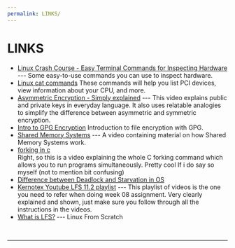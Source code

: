```yaml
---
permalink: LINKS/
---
```


# LINKS

* [Linux Crash Course - Easy Terminal Commands for Inspecting Hardware](https://youtu.be/oGyJr-iUwt8?si=59V2boc0XfmlFekg) --- 
Some easy-to-use commands you can use to inspect hardware.
* [Linux cat commands](https://www.geeksforgeeks.org/cat-command-in-linux-with-examples/) 
These commands will help you list PCI devices, view information about your CPU, and more.
* [Asymmetric Encryption - Simply explained](https://www.youtube.com/watch?v=AQDCe585Lnc) ---
This video explains public and private keys in everyday language. It also uses relatable analogies to simplify the difference between asymmetric and symmetric encryption.
* [Intro to GPG Encryption](https://www.youtube.com/watch?v=DMGIlj7u7Eo&pp=ygUNcnNhIGxpbnV4IGdwZw%3D%3D)
Introduction to file encryption with GPG.
* [Shared Memory Systems](https://youtu.be/uHtzOFwgD74?si=v2cRNFtChuQhAGFH) --- A video containing material on how Shared Memory Systems work.
* [forking in c](https://www.youtube.com/watch?v=cex9XrZCU14/) <br>
Right, so this is a video explaining the whole C forking command which allows you to run programs simultaneously. Pretty cool If i do say so myself (not to mention bit confusing)
* [Difference between Deadlock and Starvation in OS](https://www.geeksforgeeks.org/difference-between-deadlock-and-starvation-in-os/)
* [Kernotex Youtube LFS 11.2 playlist](https://www.youtube.com/playlist?list=PLyc5xVO2uDsDlbR_LTP37nG6g4vbSSxSZ) ---
This playlist of videos is the one you need to refer when doing week 08 assignment. Very clearly explained and shown, just make sure you follow through all the instructions in the videos.
* [What is LFS?](https://www.linuxfromscratch.org/lfs/) --- Linux From Scratch
<br>
<hr>
